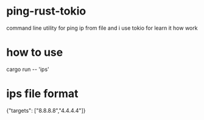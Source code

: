 # ping-rust-tokio
command line utility for ping ip from  file  and i use tokio for learn it how work

# how to use 
cargo run -- 'ips' 

# ips file  format 
{"targets": ["8.8.8.8","4.4.4.4"]}
